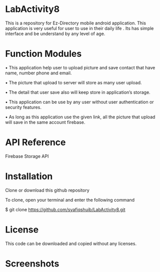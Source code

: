 # LabActivity8

This is a repository for Ez-Directory mobile android application.
This application is very useful for user to use in their daily life .
Its has simple interface and be understand by any level of age.

# Function Modules

•	This application help user to upload picture and save contact that have name, number phone and email.

•	The picture that upload to server will store as many user upload.

•	The detail that user save also will keep store in application’s storage.

•	This application can be use by any user without user authentication or security features.

•	As long as this application use the given link, all the picture that  upload will save in the same account firebase.


# API Reference

Firebase Storage API

# Installation

Clone or download this github repository

To clone, open your terminal and enter the following command

$ git clone https://github.com/syafiqshuib/LabActivity8.git

# License

This code can be downloaded and copied without any licenses.

# Screenshots
